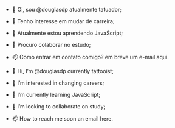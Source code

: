 - 👋 Oi, sou @douglasdp atualmente tatuador;
- 👀 Tenho interesse em mudar de carreira;
- 🌱 Atualmente estou aprendendo JavaScript;
- 💞️ Procuro colaborar no estudo;
- 📫 Como entrar em contato comigo? em breve um e-mail aqui.



- 👋 Hi, I’m @douglasdp currently tattooist;
- 👀 I’m interested in changing careers;
- 🌱 I’m currently learning JavaScript;
- 💞️ I’m looking to collaborate on study;
- 📫 How to reach me soon an email here.

<!---
douglasdp/douglasdp is a ✨ special ✨ repository because its `README.md` (this file) appears on your GitHub profile.
You can click the Preview link to take a look at your changes.
--->
